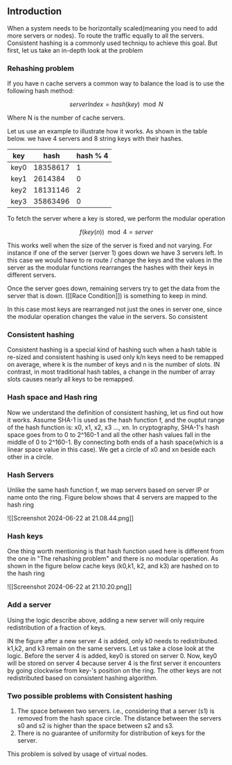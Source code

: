 

## Introduction

When a system needs to be horizontally scaled(meaning you need to add more servers or nodes). To route the traffic equally to all the servers. Consistent hashing is a commonly used techniqu to achieve this goal. But first, let us take an in-depth look at the problem


### Rehashing problem

If you have n cache servers a common way to balance the load is to use the following hash method: 

$$
serverIndex = hash(key) \mod N
$$

Where N is the number of cache servers. 

Let us use an example to illustrate how it works. As shown in the table below. we have 4 servers and 8 string keys with their hashes. 



| key  | hash     | hash % 4 |
| ---- | -------- | -------- |
| key0 | 18358617 | 1        |
| key1 | 2614384  | 0        |
| key2 | 18131146 | 2        |
| key3 | 35863496 | 0        |

To fetch the server where a key is stored, we perform the modular operation 

$$
f(key(n)) \mod 4 = server
$$



This works well when the size of the server is fixed and not varying. For instance if one of the  server (server 1) goes down we have 3 servers left. In this case we would have to re route / change the keys and the values in the server as the modular functions rearranges the hashes with their keys in different servers. 

Once the server goes down, remaining servers try to get the data from the server that is down. ([[Race Condition]]) is something to keep in mind. 

In this case most keys are rearranged not just the ones in server one, since the modular operation changes the value in the servers. So consistent


### Consistent hashing

Consistent hashing is a special kind of hashing such when a hash table is re-sized and consistent hashing is used only k/n keys need to be remapped on average, where k is the number of keys and n is the number of slots. IN contrast, in most traditional hash tables, a change in the number of array slots causes nearly all keys to be remapped. 



### Hash space and Hash ring

Now we understand the definition of consistent hashing, let us find out how it works. Assume SHA-1 is used as the hash function f, and the ouptut range of the hash function is: x0, x1, x2, x3 ..., xn. In cryptography, SHA-1's hash space goes from to 0 to 2^160-1 and all the other hash values fall in the middle of 0 to 2^160-1. By connecting both ends of a hash space(which is a linear space value in this case). We get a circle of x0 and xn beside each other in a circle. 


### Hash Servers
Unlike the same hash function f, we map servers based on server IP or name onto the ring. Figure below shows that 4 servers are mapped to the hash ring 


![[Screenshot 2024-06-22 at 21.08.44.png]]


### Hash keys
One thing worth mentioning is that hash function used here is different from the one in "The rehashing problem" and there is no modular operation. As shown in the figure below cache keys (k0,k1, k2, and k3) are hashed on to the hash ring

![[Screenshot 2024-06-22 at 21.10.20.png]]


### Add a server 

Using the logic describe above, adding a new server will only require redistribution of a fraction of keys.

IN the figure after a new server 4 is added, only k0 needs to redistributed. k1,k2, and k3 remain on the same servers. Let us take a close look at the logic. Before the server 4 is added, key0 is stored on server 0. Now, key0 will be stored on server 4 because server 4 is the first server it encounters by going clockwise from key-'s position on the ring. The other keys are not redistributed based on consistent hashing algorithm. 

### Two possible problems with Consistent hashing

1. The space between two servers. i.e., considering that a server (s1) is removed from the hash space circle. The distance between the servers s0 and s2 is higher than the space between s2 and s3.
2. There is no guarantee of uniformity for distribution of keys for the server. 


This problem is solved by usage of virtual nodes. 


